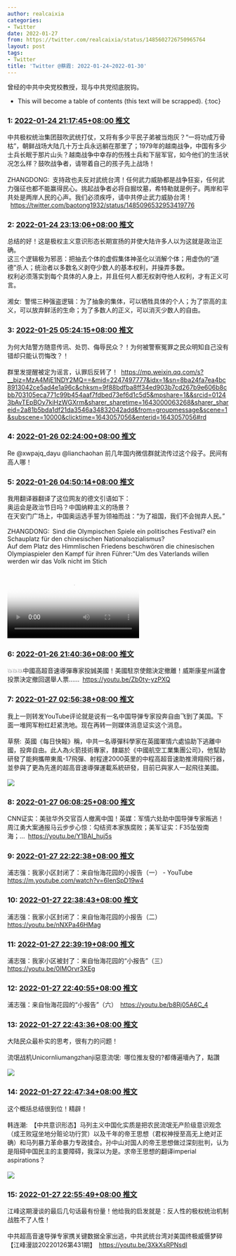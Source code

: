 ```yaml
---
author: realcaixia
categories:
- Twitter
date: 2022-01-27
from: https://twitter.com/realcaixia/status/1485602726750965764
layout: post
tags:
- Twitter
title: 'Twitter @蔡霞: 2022-01-24~2022-01-30'
---
```


曾经的中共中央党校教授，现与中共党彻底脱钩。 

* This will become a table of contents (this text will be scrapped).
{:toc}

### 1: [2022-01-24 21:17:45+08:00 推文](https://twitter.com/realcaixia/status/1485602726750965764)

中共极权统治集团鼓吹武统打仗，又将有多少平民子弟被当炮灰？“一将功成万骨枯”，朝鲜战场大陆几十万士兵永远躺在那里了；1979年的越南战争，中国有多少士兵长眠于那片山头？越南战争中幸存的伤残士兵和下层军官，如今他们的生活状况怎么样？鼓吹战争者，请带着自己的孩子先上战场！<br><br>ZHANGDONG: 支持政也夫反对武统台湾！任何武力威胁都是战争狂妄，任何武力强征也都不能赢得民心。挑起战争者必将自掘坟墓，希特勒就是例子。两岸和平共处是两岸人民的心声。我们必须疾呼，请中共停止武力威胁台湾！<br> <a href="https://twitter.com/baotong1932/status/1485096532953419776" target="_blank" rel="noopener noreferrer">https://twitter.com/baotong1932/status/1485096532953419776</a>

### 2: [2022-01-24 23:13:06+08:00 推文](https://twitter.com/realcaixia/status/1485631754283237376)

总结的好！这是极权主义意识形态长期宣扬的并使大陆许多人以为这就是政治正确。<br>这三个逻辑极为邪恶：把抽去个体的虚假集体神圣化以消解个体；用虚伪的“道德”杀人；统治者以多数名义剥夺少数人的基本权利，并操弄多数。<br>权利必须落实到每个具体的人身上，并且任何人都无权剥夺他人权利，才有正义可言。<br><br>湘女: 警惕三种强盗逻辑：为了抽象的集体，可以牺牲具体的个人；为了崇高的主义，可以放弃鲜活的生命；为了多数人的正义，可以消灭少数人的自由。<br>

### 3: [2022-01-25 05:24:15+08:00 推文](https://twitter.com/realcaixia/status/1485725155729068034)

为何大陆警方随意传讯、处罚、侮辱民众？！为何被警察冤罪之民众明知自己没有错却只能认罚悔改？！<br><br>群里发提醒被定为谣言，认罪后反转了！ <a href="https://mp.weixin.qq.com/s?__biz=MzA4MjE1NDY2MQ==&mid=2247497777&idx=1&sn=8ba24fa7ea4bc8913042ce5ad4e1a96c&chksm=9f88bdfba8ff34ed903b7cd267b9e606b8cbb703105eca771c99b454aaf7fdbed73ef6d1c5d5&mpshare=1&&srcid=01243bAvTEpBOy7kiHzWGXrm&sharer_sharetime=1643000063268&sharer_shareid=2a81b5bda1df21da3546a34832042add&from=groupmessage&scene=1&subscene=10000&clicktime=1643057056&enterid=1643057056#rd" target="_blank" rel="noopener noreferrer">https://mp.weixin.qq.com/s?__biz=MzA4MjE1NDY2MQ==&mid=2247497777&idx=1&sn=8ba24fa7ea4bc8913042ce5ad4e1a96c&chksm=9f88bdfba8ff34ed903b7cd267b9e606b8cbb703105eca771c99b454aaf7fdbed73ef6d1c5d5&mpshare=1&&srcid=01243bAvTEpBOy7kiHzWGXrm&sharer_sharetime=1643000063268&sharer_shareid=2a81b5bda1df21da3546a34832042add&from=groupmessage&scene=1&subscene=10000&clicktime=1643057056&enterid=1643057056#rd</a>

### 4: [2022-01-26 02:24:00+08:00 推文](https://twitter.com/realcaixia/status/1486042182482108416)

Re @xwpajq_dayu @lianchaohan 前几年国内微信群就流传过这个段子。民间有高人哪！

### 5: [2022-01-26 04:50:14+08:00 推文](https://twitter.com/realcaixia/status/1486078984173535241)

我用翻译器翻译了这位网友的德文引语如下：<br>奥运会是政治节日吗？中国纳粹主义的场景？<br>在天安门广场上，中国奥运选手誓为领袖而战：“为了祖国，我们不会抛弃人民。”<br><br>ZHANGDONG: Sind die Olympischen Spiele ein politisches Festival? ein Schauplatz für den chinesischen Nationalsozialismus?<br>Auf dem Platz des Himmlischen Friedens beschwören die chinesischen Olympiaspieler den Kampf für ihren Führer:"Um des Vaterlands willen werden wir das Volk nicht im Stich<br><br><video src="https://video.twimg.com/ext_tw_video/1486072903712002048/pu/vid/864x486/8qBpkOHKyJXaZGjP.mp4?tag=12" controls="controls" poster="https://pbs.twimg.com/ext_tw_video_thumb/1486072903712002048/pu/img/gN_4XA84aNvf_PDE.jpg"></video>

### 6: [2022-01-26 21:40:36+08:00 推文](https://twitter.com/realcaixia/status/1486333250490540032)

💥💥💥中國高超音速導彈專家投誠美國！美國駐京使館決定撤離！威斯康星州議會投票決定撤回選舉人票…… <a href="https://youtu.be/Zb0ty-yzPXQ" target="_blank" rel="noopener noreferrer">https://youtu.be/Zb0ty-yzPXQ</a>

### 7: [2022-01-27 02:56:38+08:00 推文](https://twitter.com/realcaixia/status/1486412784099282953)

我上一则转发YouTube评论就是说有一名中国导弹专家投奔自由飞到了美国。下面一堆网军粉红赶紧洗地。现在再转一则媒体消息证实这个消息。<br><br>草祭: 英國《每日快報》稱，中共一名導彈科學家在英國軍情六處協助下逃離中國，投奔自由。此人為火箭技術專家，隸屬於《中國航空工業集團公司》，他幫助研發了能夠攜帶東風-17飛彈、射程達2000英里的中程高超音速助推滑翔飛行器，並參與了更為先進的超高音速導彈運載系統研發，目前已與家人一起飛往美國。<br><br><img style="" src="https://pbs.twimg.com/media/FKAYNQcaUAAxb2o?format=jpg&amp;name=orig" referrerpolicy="no-referrer">

### 8: [2022-01-27 06:08:25+08:00 推文](https://twitter.com/realcaixia/status/1486461047443701765)

CNN证实：美驻华外交官百人撤离中国！英媒：军情六处助中国导弹专家叛逃！周江勇大案通报马云步步心惊：勾结资本家族腐败；美军证实：F35坠毁南海；... <a href="https://youtu.be/Y1BAI_huj5s" target="_blank" rel="noopener noreferrer">https://youtu.be/Y1BAI_huj5s</a>

### 9: [2022-01-27 22:22:38+08:00 推文](https://twitter.com/realcaixia/status/1486706217418465280)

浦志强：我家小区封闭了：来自怡海花园的小报告（一） - YouTube <a href="https://m.youtube.com/watch?v=6IenSpD19w4" target="_blank" rel="noopener noreferrer">https://m.youtube.com/watch?v=6IenSpD19w4</a>

### 10: [2022-01-27 22:38:43+08:00 推文](https://twitter.com/realcaixia/status/1486710262992306184)

浦志强：我家小区封闭了：来自怡海花园的小报告（二） <a href="https://youtu.be/nNXPa46HMag" target="_blank" rel="noopener noreferrer">https://youtu.be/nNXPa46HMag</a>

### 11: [2022-01-27 22:39:19+08:00 推文](https://twitter.com/realcaixia/status/1486710417049014274)

浦志强：我家小区被封了：来自怡海花园的“小报告”（三） <a href="https://youtu.be/0IMOrvr3XEg" target="_blank" rel="noopener noreferrer">https://youtu.be/0IMOrvr3XEg</a>

### 12: [2022-01-27 22:40:55+08:00 推文](https://twitter.com/realcaixia/status/1486710819765338116)

浦志强：来自怡海花园的“小报告”（六） <a href="https://youtu.be/b8Rj05A6C_4" target="_blank" rel="noopener noreferrer">https://youtu.be/b8Rj05A6C_4</a>

### 13: [2022-01-27 22:43:36+08:00 推文](https://twitter.com/realcaixia/status/1486711495610093569)

大陆民众最朴实的思考，很有力的问题！<br><br>流氓战机Unicornliumangzhanji惡意流氓: 哪位推友發的?都傳遍墻內了，點讚<br><br><img style="" src="https://pbs.twimg.com/media/FKAsEEqaUAMqExD?format=jpg&amp;name=orig" referrerpolicy="no-referrer">

### 14: [2022-01-27 22:47:34+08:00 推文](https://twitter.com/realcaixia/status/1486712491769958416)

这个概括总结很到位！精辟！<br><br>韩连潮: 【中共意识形态】马列主义中国化实质是把农民流氓无产阶级意识观念（成王败寇坐地分赃论功行赏）以及千年的帝王思想（君权神授至高无上绝对正确）和马列暴力革命暴力专政揉合。孙中山对国人的帝王思想做过深刻批判，认为是阻碍中国民主的主要障碍，我深以为是。求帝王思想的翻译imperial aspirations？<br><br><img style="" src="https://pbs.twimg.com/media/FKHTBG4UYAAaqxE?format=jpg&amp;name=orig" referrerpolicy="no-referrer">

### 15: [2022-01-27 22:55:49+08:00 推文](https://twitter.com/realcaixia/status/1486714567317069841)

江峰这期漫谈的最后几句话最有份量！他给我的启发就是：反人性的极权统治机制战胜不了人性！<br><br>中共超高音速导弹专家携关键数据全家出逃，中共武统台湾对美国终极威慑梦碎【江峰漫談20220126第431期】 <a href="https://youtu.be/3XkXsRPNsdI" target="_blank" rel="noopener noreferrer">https://youtu.be/3XkXsRPNsdI</a>

